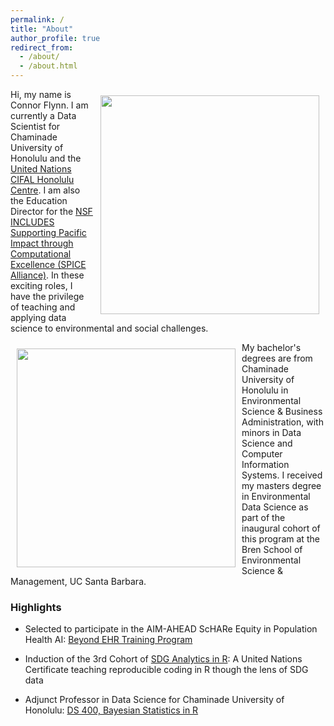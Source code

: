 ```yaml
---
permalink: /
title: "About"
author_profile: true
redirect_from: 
  - /about/
  - /about.html
---
```



<img style="float: right; padding: 10px 10px 10px 10px;" src="https://github.com/ConnorFlynn/ConnorFlynn.github.io/assets/76076246/3f2eca9a-ee47-49e9-9c94-d40824c79065" width=350>

Hi, my name is Connor Flynn. I am currently a Data Scientist for Chaminade University of Honolulu and the [United Nations CIFAL Honolulu Centre](https://chaminade.edu/cifal-honolulu/?gad_source=1&gclid=Cj0KCQjwv7O0BhDwARIsAC0sjWMQ3KlX4aBp8SSrU--Pjbe7oQ98v0SnTk9P-Cof2BNAP6df3JeG-fcaAvUiEALw_wcB). I am also the Education Director for the [NSF INCLUDES Supporting Pacific Impact through Computational Excellence (SPICE Alliance)](https://www.nsfspicealliance.org/). In these exciting roles, I have the privilege of teaching and applying data science to environmental and social challenges. 

<img style="float: left; padding: 10px 10px 10px 10px;" src="https://github.com/ConnorFlynn/ConnorFlynn.github.io/assets/76076246/d081efa4-a8de-4c80-97bf-fed41dcfa705" width=350>

My bachelor's degrees are from Chaminade University of Honolulu in Environmental Science & Business Administration, with minors in Data Science and Computer Information Systems. I received my masters degree in Environmental Data Science as part of the inaugural cohort of this program at the Bren School of Environmental Science & Management, UC Santa Barbara. 


### Highlights

- Selected to participate in the AIM-AHEAD ScHARe Equity in Population Health AI: [Beyond EHR Training Program](https://www.aim-ahead.net/programs/aim-ahead-schare-equity-in-population-health-ai-beyond-ehr-training-program/)

- Induction of the 3rd Cohort of [SDG Analytics in R](https://nsf-all-spice-alliance.github.io/SDG-Analytics-in-R/index.html): A United Nations Certificate teaching reproducible coding in R though the lens of SDG data

- Adjunct Professor in Data Science for Chaminade University of Honolulu: [DS 400, Bayesian Statistics in R](https://github.com/NSF-ALL-SPICE-Alliance/DS400)






